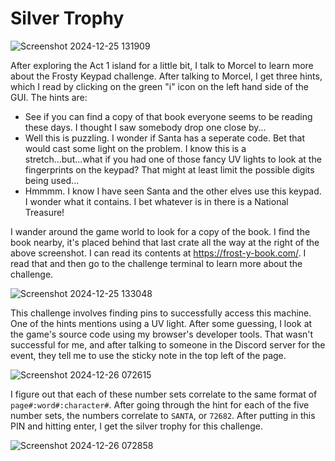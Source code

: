 # Silver Trophy

![Screenshot 2024-12-25 131909](https://github.com/user-attachments/assets/2de9ca2b-776c-4e39-9983-2d6ed9c532fe)

After exploring the Act 1 island for a little bit, I talk to Morcel to learn more about the Frosty Keypad challenge. After talking to Morcel, I get three hints, which I read by clicking on the green "i" icon on the left hand side of the GUI. The hints are:
* See if you can find a copy of that book everyone seems to be reading these days. I thought I saw somebody drop one close by...
* Well this is puzzling. I wonder if Santa has a seperate code. Bet that would cast some light on the problem. I know this is a stretch...but...what if you had one of those fancy UV lights to look at the fingerprints on the keypad? That might at least limit the possible digits being used...
* Hmmmm. I know I have seen Santa and the other elves use this keypad. I wonder what it contains. I bet whatever is in there is a National Treasure!

I wander around the game world to look for a copy of the book. I find the book nearby, it's placed behind that last crate all the way at the right of the above screenshot. I can read its contents at https://frost-y-book.com/. I read that and then go to the challenge terminal to learn more about the challenge.

![Screenshot 2024-12-25 133048](https://github.com/user-attachments/assets/50ed3efa-ff74-4239-90f8-ac73f5cc7af9)

This challenge involves finding pins to successfully access this machine. One of the hints mentions using a UV light. After some guessing, I look at the game's source code using my browser's developer tools. That wasn't successful for me, and after talking to someone in the Discord server for the event, they tell me to use the sticky note in the top left of the page.

![Screenshot 2024-12-26 072615](https://github.com/user-attachments/assets/47a30786-43dc-48d9-9b41-bdfe6bb41772)

I figure out that each of these number sets correlate to the same format of ```page#:word#:character#```. After going through the hint for each of the five number sets, the numbers correlate to ```SANTA```, or ```72682```. After putting in this PIN and hitting enter, I get the silver trophy for this challenge.

![Screenshot 2024-12-26 072858](https://github.com/user-attachments/assets/0f57ad38-3e3a-4aa4-8087-89a7527c92ee)
